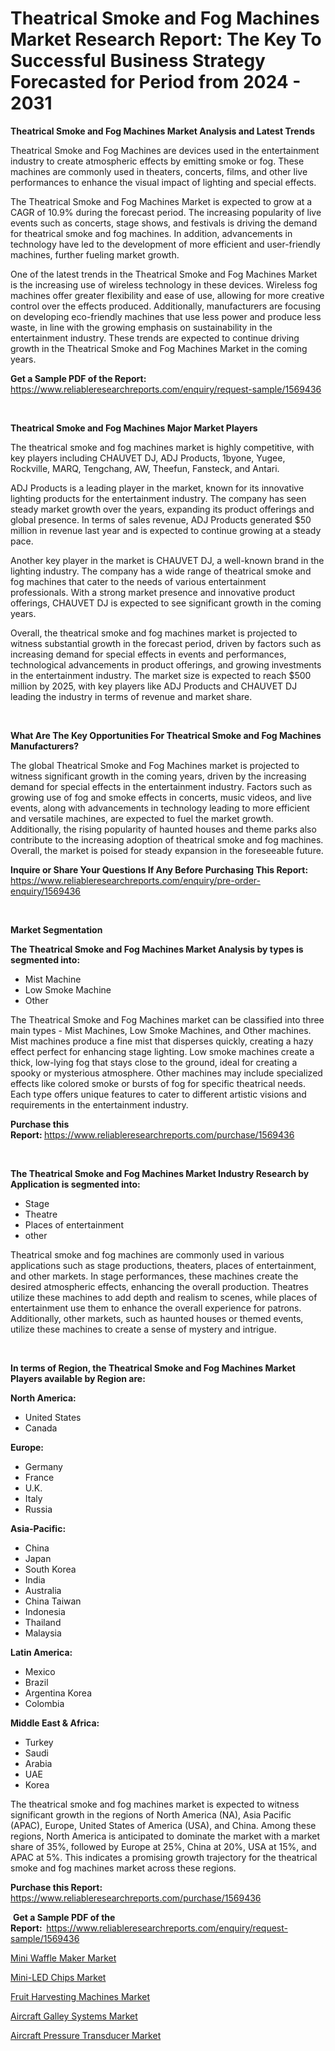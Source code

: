 <p><h1>Theatrical Smoke and Fog Machines Market Research Report: The Key To Successful Business Strategy Forecasted for Period from 2024 - 2031</h1></p><p><strong>Theatrical Smoke and Fog Machines Market Analysis and Latest Trends</strong></p>
<p><p>Theatrical Smoke and Fog Machines are devices used in the entertainment industry to create atmospheric effects by emitting smoke or fog. These machines are commonly used in theaters, concerts, films, and other live performances to enhance the visual impact of lighting and special effects.</p><p>The Theatrical Smoke and Fog Machines Market is expected to grow at a CAGR of 10.9% during the forecast period. The increasing popularity of live events such as concerts, stage shows, and festivals is driving the demand for theatrical smoke and fog machines. In addition, advancements in technology have led to the development of more efficient and user-friendly machines, further fueling market growth.</p><p>One of the latest trends in the Theatrical Smoke and Fog Machines Market is the increasing use of wireless technology in these devices. Wireless fog machines offer greater flexibility and ease of use, allowing for more creative control over the effects produced. Additionally, manufacturers are focusing on developing eco-friendly machines that use less power and produce less waste, in line with the growing emphasis on sustainability in the entertainment industry. These trends are expected to continue driving growth in the Theatrical Smoke and Fog Machines Market in the coming years.</p></p>
<p><strong>Get a Sample PDF of the Report:&nbsp;</strong> <a href="https://www.reliableresearchreports.com/enquiry/request-sample/1569436">https://www.reliableresearchreports.com/enquiry/request-sample/1569436</a></p>
<p>&nbsp;</p>
<p><strong>Theatrical Smoke and Fog Machines Major Market Players</strong></p>
<p><p>The theatrical smoke and fog machines market is highly competitive, with key players including CHAUVET DJ, ADJ Products, 1byone, Yugee, Rockville, MARQ, Tengchang, AW, Theefun, Fansteck, and Antari.</p><p>ADJ Products is a leading player in the market, known for its innovative lighting products for the entertainment industry. The company has seen steady market growth over the years, expanding its product offerings and global presence. In terms of sales revenue, ADJ Products generated $50 million in revenue last year and is expected to continue growing at a steady pace.</p><p>Another key player in the market is CHAUVET DJ, a well-known brand in the lighting industry. The company has a wide range of theatrical smoke and fog machines that cater to the needs of various entertainment professionals. With a strong market presence and innovative product offerings, CHAUVET DJ is expected to see significant growth in the coming years.</p><p>Overall, the theatrical smoke and fog machines market is projected to witness substantial growth in the forecast period, driven by factors such as increasing demand for special effects in events and performances, technological advancements in product offerings, and growing investments in the entertainment industry. The market size is expected to reach $500 million by 2025, with key players like ADJ Products and CHAUVET DJ leading the industry in terms of revenue and market share.</p></p>
<p>&nbsp;</p>
<p><strong>What Are The Key Opportunities For Theatrical Smoke and Fog Machines Manufacturers?</strong></p>
<p><p>The global Theatrical Smoke and Fog Machines market is projected to witness significant growth in the coming years, driven by the increasing demand for special effects in the entertainment industry. Factors such as growing use of fog and smoke effects in concerts, music videos, and live events, along with advancements in technology leading to more efficient and versatile machines, are expected to fuel the market growth. Additionally, the rising popularity of haunted houses and theme parks also contribute to the increasing adoption of theatrical smoke and fog machines. Overall, the market is poised for steady expansion in the foreseeable future.</p></p>
<p><strong>Inquire or Share Your Questions If Any Before Purchasing This Report:</strong> <a href="https://www.reliableresearchreports.com/enquiry/pre-order-enquiry/1569436">https://www.reliableresearchreports.com/enquiry/pre-order-enquiry/1569436</a></p>
<p>&nbsp;</p>
<p><strong>Market Segmentation</strong></p>
<p><strong>The Theatrical Smoke and Fog Machines Market Analysis by types is segmented into:</strong></p>
<p><ul><li>Mist Machine</li><li>Low Smoke Machine</li><li>Other</li></ul></p>
<p><p>The Theatrical Smoke and Fog Machines market can be classified into three main types - Mist Machines, Low Smoke Machines, and Other machines. Mist machines produce a fine mist that disperses quickly, creating a hazy effect perfect for enhancing stage lighting. Low smoke machines create a thick, low-lying fog that stays close to the ground, ideal for creating a spooky or mysterious atmosphere. Other machines may include specialized effects like colored smoke or bursts of fog for specific theatrical needs. Each type offers unique features to cater to different artistic visions and requirements in the entertainment industry.</p></p>
<p><strong>Purchase this Report:&nbsp;</strong><a href="https://www.reliableresearchreports.com/purchase/1569436">https://www.reliableresearchreports.com/purchase/1569436</a></p>
<p>&nbsp;</p>
<p><strong>The Theatrical Smoke and Fog Machines Market Industry Research by Application is segmented into:</strong></p>
<p><ul><li>Stage</li><li>Theatre</li><li>Places of entertainment</li><li>other</li></ul></p>
<p><p>Theatrical smoke and fog machines are commonly used in various applications such as stage productions, theaters, places of entertainment, and other markets. In stage performances, these machines create the desired atmospheric effects, enhancing the overall production. Theatres utilize these machines to add depth and realism to scenes, while places of entertainment use them to enhance the overall experience for patrons. Additionally, other markets, such as haunted houses or themed events, utilize these machines to create a sense of mystery and intrigue.</p></p>
<p>&nbsp;</p>
<p><strong>In terms of Region, the Theatrical Smoke and Fog Machines Market Players available by Region are:</strong></p>
<p>
    <p> <strong> North America: </strong>
        <ul>
            <li>United States</li>
            <li>Canada</li>
        </ul>
        </p> 
    <p> <strong> Europe: </strong>
        <ul>
            <li>Germany</li>
            <li>France</li>
            <li>U.K.</li>
            <li>Italy</li>
            <li>Russia</li>
        </ul>
        </p> 
    <p> <strong> Asia-Pacific: </strong>
        <ul>
            <li>China</li>
            <li>Japan</li>
            <li>South Korea</li>
            <li>India</li>
            <li>Australia</li>
            <li>China Taiwan</li>
            <li>Indonesia</li>
            <li>Thailand</li>
            <li>Malaysia</li>
        </ul>
        </p> 
    <p> <strong> Latin America: </strong>
        <ul>
            <li>Mexico</li>
            <li>Brazil</li>
            <li>Argentina Korea</li>
            <li>Colombia</li>
        </ul>
        </p> 
    <p> <strong> Middle East & Africa: </strong>
        <ul>
            <li>Turkey</li>
            <li>Saudi</li>
            <li>Arabia</li>
            <li>UAE</li>
            <li>Korea</li>
        </ul>
    </p>
    </p>
<p><p>The theatrical smoke and fog machines market is expected to witness significant growth in the regions of North America (NA), Asia Pacific (APAC), Europe, United States of America (USA), and China. Among these regions, North America is anticipated to dominate the market with a market share of 35%, followed by Europe at 25%, China at 20%, USA at 15%, and APAC at 5%. This indicates a promising growth trajectory for the theatrical smoke and fog machines market across these regions.</p></p>
<p><strong>Purchase this Report: </strong><a href="https://www.reliableresearchreports.com/purchase/1569436">https://www.reliableresearchreports.com/purchase/1569436</a></p>
<p>&nbsp;<strong>Get a Sample PDF of the Report:&nbsp;&nbsp;</strong><a href="https://www.reliableresearchreports.com/enquiry/request-sample/1569436">https://www.reliableresearchreports.com/enquiry/request-sample/1569436</a></p>
<p><strong></strong></p>
<p><p><a href="https://github.com/rahu1506/Market-Research-Report-List-3/blob/main/mini-waffle-maker-market.md">Mini Waffle Maker Market</a></p><p><a href="https://github.com/FassouRP/Market-Research-Report-List-3/blob/main/mini-led-chips-market.md">Mini-LED Chips Market</a></p><p><a href="https://github.com/juniordelafrance/Market-Research-Report-List-2/blob/main/fruit-harvesting-machines-market.md">Fruit Harvesting Machines Market</a></p><p><a href="https://issuu.com/reportprime-2/docs/aircraft-galley-systems-market-size-2030.pptx">Aircraft Galley Systems Market</a></p><p><a href="https://issuu.com/reportprime-2/docs/aircraft-pressure-transducer-market-size-2030.pptx">Aircraft Pressure Transducer Market</a></p></p>